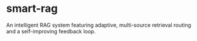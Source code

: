 # smart-rag
An intelligent RAG system featuring adaptive, multi-source retrieval routing and a self-improving feedback loop.
